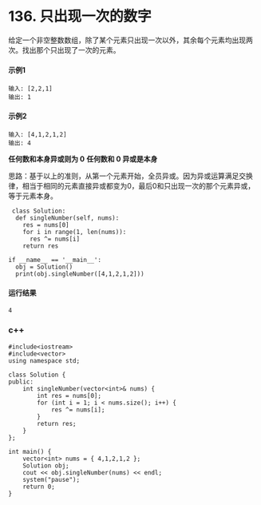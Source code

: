 # 136. 只出现一次的数字
给定一个非空整数数组，除了某个元素只出现一次以外，其余每个元素均出现两次。找出那个只出现了一次的元素。

#### 示例1
    输入: [2,2,1]
    输出: 1
    
#### 示例2
    输入: [4,1,2,1,2]
    输出: 4
    
 **任何数和本身异或则为 0**
 **任何数和 0 异或是本身**
 
 思路：基于以上的准则，从第一个元素开始，全员异或。因为异或运算满足交换律，相当于相同的元素直接异或都变为0，最后0和只出现一次的那个元素异或，等于元素本身。
 
     class Solution:
      def singleNumber(self, nums):
        res = nums[0]
        for i in range(1, len(nums)):
          res ^= nums[i]
        return res

    if __name__ == '__main__':
      obj = Solution()
      print(obj.singleNumber([4,1,2,1,2]))
 
 #### 运行结果
    4


### c++
    #include<iostream>
    #include<vector>
    using namespace std;

    class Solution {
    public:
        int singleNumber(vector<int>& nums) {
            int res = nums[0];
            for (int i = 1; i < nums.size(); i++) {
                res ^= nums[i];
            }
            return res;
        }
    };

    int main() {
        vector<int> nums = { 4,1,2,1,2 };
        Solution obj;
        cout << obj.singleNumber(nums) << endl;
        system("pause");
        return 0;
    }
